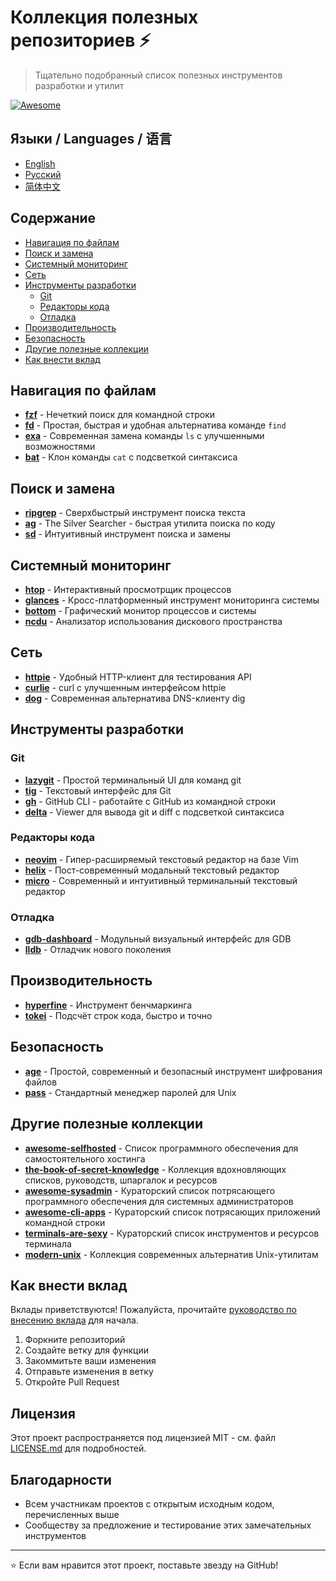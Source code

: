 # Коллекция полезных репозиториев ⚡

> Тщательно подобранный список полезных инструментов разработки и утилит

[![Awesome](https://awesome.re/badge.svg)](https://awesome.re)

## Языки / Languages / 语言

- [English](README.md)
- [Русский](README.ru.md)
- [简体中文](README.zh-CN.md)

## Содержание

- [Навигация по файлам](#навигация-по-файлам)
- [Поиск и замена](#поиск-и-замена)
- [Системный мониторинг](#системный-мониторинг)
- [Сеть](#сеть)
- [Инструменты разработки](#инструменты-разработки)
  - [Git](#git)
  - [Редакторы кода](#редакторы-кода)
  - [Отладка](#отладка)
- [Производительность](#производительность)
- [Безопасность](#безопасность)
- [Другие полезные коллекции](#другие-полезные-коллекции)
- [Как внести вклад](#как-внести-вклад)

## Навигация по файлам

- **[fzf](https://github.com/junegunn/fzf)** - Нечеткий поиск для командной строки
- **[fd](https://github.com/sharkdp/fd)** - Простая, быстрая и удобная альтернатива команде `find`
- **[exa](https://github.com/ogham/exa)** - Современная замена команды `ls` с улучшенными возможностями
- **[bat](https://github.com/sharkdp/bat)** - Клон команды `cat` с подсветкой синтаксиса

## Поиск и замена

- **[ripgrep](https://github.com/BurntSushi/ripgrep)** - Сверхбыстрый инструмент поиска текста
- **[ag](https://github.com/ggreer/the_silver_searcher)** - The Silver Searcher - быстрая утилита поиска по коду
- **[sd](https://github.com/chmln/sd)** - Интуитивный инструмент поиска и замены

## Системный мониторинг

- **[htop](https://github.com/htop-dev/htop)** - Интерактивный просмотрщик процессов
- **[glances](https://github.com/nicolargo/glances)** - Кросс-платформенный инструмент мониторинга системы
- **[bottom](https://github.com/ClementTsang/bottom)** - Графический монитор процессов и системы
- **[ncdu](https://dev.yorhel.nl/ncdu)** - Анализатор использования дискового пространства

## Сеть

- **[httpie](https://github.com/httpie/httpie)** - Удобный HTTP-клиент для тестирования API
- **[curlie](https://github.com/rs/curlie)** - curl с улучшенным интерфейсом httpie
- **[dog](https://github.com/ogham/dog)** - Современная альтернатива DNS-клиенту dig

## Инструменты разработки

### Git

- **[lazygit](https://github.com/jesseduffield/lazygit)** - Простой терминальный UI для команд git
- **[tig](https://github.com/jonas/tig)** - Текстовый интерфейс для Git
- **[gh](https://github.com/cli/cli)** - GitHub CLI - работайте с GitHub из командной строки
- **[delta](https://github.com/dandavison/delta)** - Viewer для вывода git и diff с подсветкой синтаксиса

### Редакторы кода

- **[neovim](https://github.com/neovim/neovim)** - Гипер-расширяемый текстовый редактор на базе Vim
- **[helix](https://github.com/helix-editor/helix)** - Пост-современный модальный текстовый редактор
- **[micro](https://github.com/zyedidia/micro)** - Современный и интуитивный терминальный текстовый редактор

### Отладка

- **[gdb-dashboard](https://github.com/cyrus-and/gdb-dashboard)** - Модульный визуальный интерфейс для GDB
- **[lldb](https://lldb.llvm.org/)** - Отладчик нового поколения

## Производительность

- **[hyperfine](https://github.com/sharkdp/hyperfine)** - Инструмент бенчмаркинга
- **[tokei](https://github.com/XAMPPRocky/tokei)** - Подсчёт строк кода, быстро и точно

## Безопасность

- **[age](https://github.com/FiloSottile/age)** - Простой, современный и безопасный инструмент шифрования файлов
- **[pass](https://www.passwordstore.org/)** - Стандартный менеджер паролей для Unix

## Другие полезные коллекции

- **[awesome-selfhosted](https://github.com/awesome-selfhosted/awesome-selfhosted)** - Список программного обеспечения для самостоятельного хостинга
- **[the-book-of-secret-knowledge](https://github.com/trimstray/the-book-of-secret-knowledge)** - Коллекция вдохновляющих списков, руководств, шпаргалок и ресурсов
- **[awesome-sysadmin](https://github.com/awesome-foss/awesome-sysadmin)** - Кураторский список потрясающего программного обеспечения для системных администраторов
- **[awesome-cli-apps](https://github.com/agarrharr/awesome-cli-apps)** - Кураторский список потрясающих приложений командной строки
- **[terminals-are-sexy](https://github.com/k4m4/terminals-are-sexy)** - Кураторский список инструментов и ресурсов терминала
- **[modern-unix](https://github.com/ibraheemdev/modern-unix)** - Коллекция современных альтернатив Unix-утилитам

## Как внести вклад

Вклады приветствуются! Пожалуйста, прочитайте [руководство по внесению вклада](CONTRIBUTING.md) для начала.

1. Форкните репозиторий
2. Создайте ветку для функции
3. Закоммитьте ваши изменения
4. Отправьте изменения в ветку
5. Откройте Pull Request

## Лицензия

Этот проект распространяется под лицензией MIT - см. файл [LICENSE.md](LICENSE.md) для подробностей.

## Благодарности

- Всем участникам проектов с открытым исходным кодом, перечисленных выше
- Сообществу за предложение и тестирование этих замечательных инструментов

---

⭐ Если вам нравится этот проект, поставьте звезду на GitHub!
